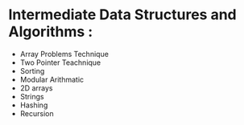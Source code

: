 
# Intermediate Data Structures and Algorithms  : 


- Array Problems Technique
- Two Pointer Teachnique
- Sorting
- Modular Arithmatic
- 2D arrays
- Strings
- Hashing
- Recursion

